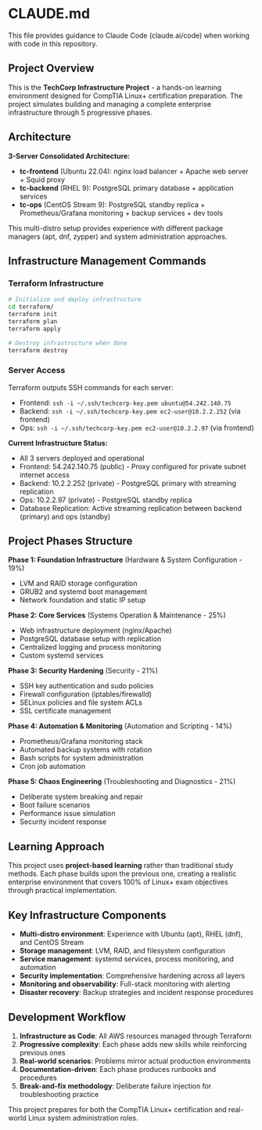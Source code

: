# CLAUDE.md

This file provides guidance to Claude Code (claude.ai/code) when working with code in this repository.

## Project Overview

This is the **TechCorp Infrastructure Project** - a hands-on learning environment designed for CompTIA Linux+ certification preparation. The project simulates building and managing a complete enterprise infrastructure through 5 progressive phases.

## Architecture

**3-Server Consolidated Architecture:**
- **tc-frontend** (Ubuntu 22.04): nginx load balancer + Apache web server + Squid proxy
- **tc-backend** (RHEL 9): PostgreSQL primary database + application services  
- **tc-ops** (CentOS Stream 9): PostgreSQL standby replica + Prometheus/Grafana monitoring + backup services + dev tools

This multi-distro setup provides experience with different package managers (apt, dnf, zypper) and system administration approaches.

## Infrastructure Management Commands

### Terraform Infrastructure
```bash
# Initialize and deploy infrastructure
cd terraform/
terraform init
terraform plan
terraform apply

# Destroy infrastructure when done
terraform destroy
```

### Server Access
Terraform outputs SSH commands for each server:
- Frontend: `ssh -i ~/.ssh/techcorp-key.pem ubuntu@54.242.140.75`
- Backend: `ssh -i ~/.ssh/techcorp-key.pem ec2-user@10.2.2.252` (via frontend)
- Ops: `ssh -i ~/.ssh/techcorp-key.pem ec2-user@10.2.2.97` (via frontend)

**Current Infrastructure Status:**
- All 3 servers deployed and operational
- Frontend: 54.242.140.75 (public) - Proxy configured for private subnet internet access
- Backend: 10.2.2.252 (private) - PostgreSQL primary with streaming replication
- Ops: 10.2.2.97 (private) - PostgreSQL standby replica
- Database Replication: Active streaming replication between backend (primary) and ops (standby)

## Project Phases Structure

**Phase 1: Foundation Infrastructure** (Hardware & System Configuration - 19%)
- LVM and RAID storage configuration
- GRUB2 and systemd boot management
- Network foundation and static IP setup

**Phase 2: Core Services** (Systems Operation & Maintenance - 25%)
- Web infrastructure deployment (nginx/Apache)
- PostgreSQL database setup with replication
- Centralized logging and process monitoring
- Custom systemd services

**Phase 3: Security Hardening** (Security - 21%)
- SSH key authentication and sudo policies
- Firewall configuration (iptables/firewalld)
- SELinux policies and file system ACLs
- SSL certificate management

**Phase 4: Automation & Monitoring** (Automation and Scripting - 14%)
- Prometheus/Grafana monitoring stack
- Automated backup systems with rotation
- Bash scripts for system administration
- Cron job automation

**Phase 5: Chaos Engineering** (Troubleshooting and Diagnostics - 21%)
- Deliberate system breaking and repair
- Boot failure scenarios
- Performance issue simulation
- Security incident response

## Learning Approach

This project uses **project-based learning** rather than traditional study methods. Each phase builds upon the previous one, creating a realistic enterprise environment that covers 100% of Linux+ exam objectives through practical implementation.

## Key Infrastructure Components

- **Multi-distro environment**: Experience with Ubuntu (apt), RHEL (dnf), and CentOS Stream
- **Storage management**: LVM, RAID, and filesystem configuration
- **Service management**: systemd services, process monitoring, and automation
- **Security implementation**: Comprehensive hardening across all layers
- **Monitoring and observability**: Full-stack monitoring with alerting
- **Disaster recovery**: Backup strategies and incident response procedures

## Development Workflow

1. **Infrastructure as Code**: All AWS resources managed through Terraform
2. **Progressive complexity**: Each phase adds new skills while reinforcing previous ones
3. **Real-world scenarios**: Problems mirror actual production environments
4. **Documentation-driven**: Each phase produces runbooks and procedures
5. **Break-and-fix methodology**: Deliberate failure injection for troubleshooting practice

This project prepares for both the CompTIA Linux+ certification and real-world Linux system administration roles.
